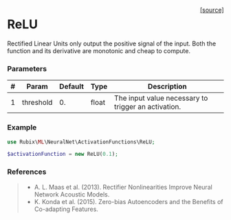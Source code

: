 <span style="float:right;"><a href="https://github.com/RubixML/RubixML/blob/master/src/NeuralNet/ActivationFunctions/ReLU.php">[source]</a></span>

# ReLU
Rectified Linear Units only output the positive signal of the input. Both the function and its derivative are monotonic and cheap to compute.

### Parameters
| # | Param | Default | Type | Description |
|---|---|---|---|---|
| 1 | threshold | 0. | float | The input value necessary to trigger an activation. |

### Example
```php
use Rubix\ML\NeuralNet\ActivationFunctions\ReLU;

$activationFunction = new ReLU(0.1);
```

### References
>- A. L. Maas et al. (2013). Rectifier Nonlinearities Improve Neural Network Acoustic Models.
>- K. Konda et al. (2015). Zero-bias Autoencoders and the Benefits of Co-adapting Features.